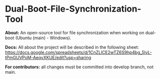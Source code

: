 # Dual-Boot-File-Synchronization-Tool
**About:** An open-source tool for file synchronization when working on dual-boot (Ubuntu (main) - Windows).  
  
**Docs:** All about the project will be described in the following sheet:   
https://docs.google.com/spreadsheets/d/1CnZLICE2wTZ6S9hp4bg_5lvL-tPmGUVPoM-AeqvXKUE/edit?usp=sharing  
  
**For contributors:** all changes must be committed into develop branch, not main.
